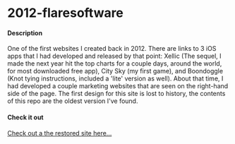 # 2012-flaresoftware

#### Description

One of the first websites I created back in 2012. There are links to 3 iOS apps that I had developed and released by that point: Xellic (The sequel, I made the next year hit the top charts for a couple days, around the world, for most downloaded free app), City Sky (my first game), and Boondoggle (Knot tying instructions, included a 'lite' version as well). About that time, I had developed a couple marketing websites that are seen on the right-hand side of the page. The first design for this site is lost to history, the contents of this repo are the oldest version I've found.


#### Check it out

[Check out a the restored site here...](https://theclayton.github.io/2012-flaresoftware/)
